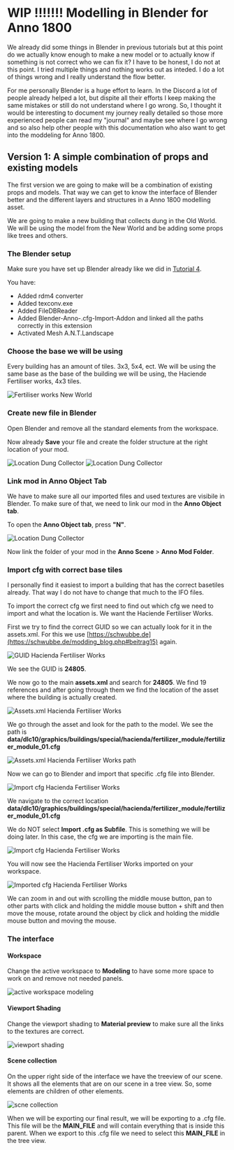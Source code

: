 # WIP !!!!!!! Modelling in Blender for Anno 1800

We already did some things in Blender in previous tutorials but at this point do we actually know enough to make a new model or to actually know if something is not correct who we can fix it? I have to be honest, I do not at this point. I tried multiple things and nothing works out as inteded. I do a lot of things wrong and I really understand the flow better.

For me personally Blender is a huge effort to learn. In the Discord a lot of people already helped a lot, but dispite all their efforts I keep making the same mistakes or still do not understand where I go wrong. So, I thought it would be interesting to document my journey really detailed so those more experienced people can read my "journal" and maybe see where I go wrong and so also help other people with this documentation who also want to get into the moddeling for Anno 1800.

## Version 1: A simple combination of props and existing models

The first version we are going to make will be a combination of existing props and models. That way we can get to know the interface of Blender better and the different layers and structures in a Anno 1800 modelling asset.

We are going to make a new building that collects dung in the Old World. We will be using the model from the New World and be adding some props like trees and others.

### The Blender setup

Make sure you have set up Blender already like we did in [Tutorial 4](https://github.com/anno-mods/modding-guide/blob/main/hier0nimus-tutorials/04-making-new-ship/readme.md#blender).

You have:
- Added rdm4 converter
- Added texconv.exe
- Added FileDBReader
- Added Blender-Anno-.cfg-Import-Addon and linked all the paths correctly in this extension
- Activated Mesh A.N.T.Landscape

### Choose the base we will be using

Every building has an amount of tiles. 3x3, 5x4, ect. We will be using the same base as the base of the building we will be using, the Haciende Fertiliser works, 4x3 tiles.

![Fertiliser works New World](./_sources/blender-1-0.jpg)

### Create new file in Blender 

Open Blender and remove all the standard elements from the workspace. 

Now already **Save** your file and create the folder structure at the right location of your mod.

![Location Dung Collector](./_sources/blender-1-1.jpg)
![Location Dung Collector](./_sources/blender-1-2.jpg)

### Link mod in Anno Object Tab 

We have to make sure all our imported files and used textures are visibile in Blender. To make sure of that, we need to link our mod in the **Anno Object tab**.

To open the **Anno Object tab**, press **"N"**.

![Location Dung Collector](./_sources/blender-1-3.jpg)

Now link the folder of your mod in the **Anno Scene** > **Anno Mod Folder**.

### Import cfg with correct base tiles

I personally find it easiest to import a building that has the correct basetiles already. That way I do not have to change that much to the IFO files.

To import the correct cfg we first need to find out which cfg we need to import and what the location is. We want the Haciende Fertiliser Works.

First we try to find the correct GUID so we can actually look for it in the assets.xml. For this we use [https://schwubbe.de](https://schwubbe.de/modding_blog.php#beitrag15) again. 

![GUID Hacienda Fertiliser Works](./_sources/blender-1-4.jpg)

We see the GUID is **24805**. 

We now go to the main **assets.xml** and search for **<GUID>24805</GUID>**. We find 19 references and after going through them we find the location of the asset where the building is actually created. 

![Assets.xml Hacienda Fertiliser Works](./_sources/blender-1-5.jpg)

We go through the asset and look for the path to the model.
We see the path is **data/dlc10/graphics/buildings/special/hacienda/fertilizer_module/fertilizer_module_01.cfg**

![Assets.xml Hacienda Fertiliser Works path](./_sources/blender-1-6.jpg)

Now we can go to Blender and import that specific .cfg file into Blender.

![Import cfg Hacienda Fertiliser Works](./_sources/blender-1-7.jpg)

We navigate to the correct location **data/dlc10/graphics/buildings/special/hacienda/fertilizer_module/fertilizer_module_01.cfg**

We do NOT select **Import .cfg as Subfile**. This is something we will be doing later. In this case, the cfg we are importing is the main file.

![Import cfg Hacienda Fertiliser Works](./_sources/blender-1-8.jpg)

You will now see the Hacienda Fertiliser Works imported on your workspace.

![Imported cfg Hacienda Fertiliser Works](./_sources/blender-1-9.jpg)

We can zoom in and out with scrolling the middle mouse button, pan to other parts with click and holding the middle mouse button + shift and then move the mouse, rotate around the object by click and holding the middle mouse button and moving the mouse.

### The interface

#### Workspace

Change the active workspace to **Modeling** to have some more space to work on and remove not needed panels.

![active workspace modeling](./_sources/blender-1-10.jpg)

#### Viewport Shading

Change the viewport shading to **Material preview** to make sure all the links to the textures are correct.

![viewport shading](./_sources/blender-1-11.jpg)

#### Scene collection

On the upper right side of the interface we have the treeview of our scene. It shows all the elements that are on our scene in a tree view. So, some elements are children of other elements.

![scne collection](./_sources/blender-1-12.jpg)

When we will be exporting our final result, we will be exporting to a .cfg file. This file will be the **MAIN_FILE** and will contain everything that is inside this parent. When we export to this .cfg file we need to select this **MAIN_FILE** in the tree view.



